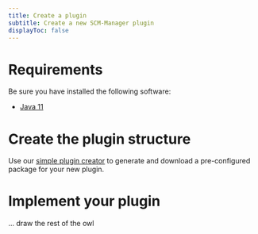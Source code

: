 ```yaml
---
title: Create a plugin
subtitle: Create a new SCM-Manager plugin
displayToc: false
---
```


# Requirements

Be sure you have installed the following software:

* [Java 11](https://java.com/de/download/)

# Create the plugin structure

Use our [simple plugin creator](https://create-plugin.scm-manager.org/) to generate and download a pre-configured package for your new plugin.

# Implement your plugin

... draw the rest of the owl

